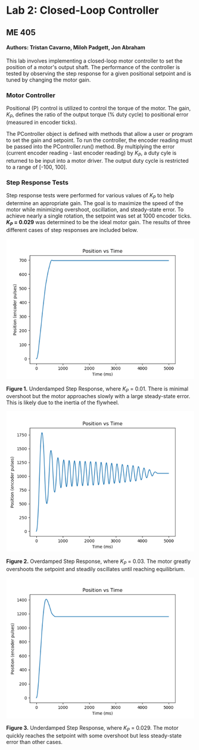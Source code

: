 # Lab 2: Closed-Loop Controller
## ME 405 
#### **Authors: Tristan Cavarno, Miloh Padgett, Jon Abraham**

This lab involves implementing a closed-loop motor controller to set the position of a motor's output shaft. 
The performance of the controller is tested by observing the step response for a given positional setpoint
and is tuned by changing the motor gain.

### Motor Controller
Positional (P) control is utilized to control the torque of the motor. The gain, *K<sub>P</sub>*, defines the ratio of 
the output torque (% duty cycle) to positional error (measured in encoder ticks). 

The PController object is defined with methods that allow a user or program to set the gain and setpoint. 
To run the controller, the encoder reading must be passed into the PController.run() method. By multiplying the error (current encoder
reading - last encoder reading) by *K<sub>P</sub>*, a duty cyle is returned to be input into a motor driver. 
The output duty cycle is restricted to a range of [-100, 100].



### Step Response Tests
Step response tests were performed for various values of *K<sub>P</sub>* to help determine an appropriate gain. The goal 
is to maximize the speed of the motor while minimizing overshoot, oscillation, and steady-state error. To achieve nearly a single rotation, 
the setpoint was set at 1000 encoder ticks. ***K<sub>P</sub>* = 0.029** was determined to be the ideal motor gain.
The results of three different cases of step responses are included below. 

![Figure 1. Underdamped Step Response](underdamped_k_01.png)

**Figure 1.** Underdamped Step Response, where *K<sub>P</sub>* = 0.01. There is minimal overshoot but the motor approaches slowly with a large 
steady-state error. This is likely due to the inertia of the flywheel. 

![Figure 2. Overdamped Step Response](overdamped_k_3.png)

**Figure 2.** Overdamped Step Response, where *K<sub>P</sub>* = 0.03. The motor greatly overshoots the setpoint and steadily oscillates
until reaching equilibrium. 

![Figure 3. Well-Performing Step Response](best_performance_k_029.png)

**Figure 3.** Underdamped Step Response, where *K<sub>P</sub>* = 0.029. The motor quickly reaches the setpoint with some overshoot but 
less steady-state error than other cases. 
